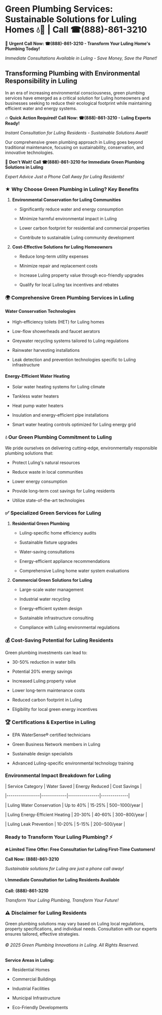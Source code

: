 # Green Plumbing Services: Sustainable Solutions for Luling Homes 💧🌿 | Call ☎(888)-861-3210

🚨 **Urgent Call Now: ☎(888)-861-3210 - Transform Your Luling Home's Plumbing Today!**
*Immediate Consultations Available in Luling - Save Money, Save the Planet!*

## Transforming Plumbing with Environmental Responsibility in Luling

In an era of increasing environmental consciousness, green plumbing services have emerged as a critical solution for Luling homeowners and businesses seeking to reduce their ecological footprint while maintaining efficient water and energy systems. 

🔥 **Quick Action Required! Call Now: ☎(888)-861-3210 - Luling Experts Ready!**
*Instant Consultation for Luling Residents - Sustainable Solutions Await!*

Our comprehensive green plumbing approach in Luling goes beyond traditional maintenance, focusing on sustainability, conservation, and innovative technologies.

🚨 **Don't Wait! Call ☎(888)-861-3210 for Immediate Green Plumbing Solutions in Luling**
*Expert Advice Just a Phone Call Away for Luling Residents!*

### ★ Why Choose Green Plumbing in Luling? Key Benefits

1. **Environmental Conservation for Luling Communities** 
   - Significantly reduce water and energy consumption
   - Minimize harmful environmental impact in Luling
   - Lower carbon footprint for residential and commercial properties
   - Contribute to sustainable Luling community development

2. **Cost-Effective Solutions for Luling Homeowners** 
   - Reduce long-term utility expenses
   - Minimize repair and replacement costs
   - Increase Luling property value through eco-friendly upgrades
   - Qualify for local Luling tax incentives and rebates

### 🌍 Comprehensive Green Plumbing Services in Luling

#### Water Conservation Technologies
- High-efficiency toilets (HET) for Luling homes
- Low-flow showerheads and faucet aerators
- Greywater recycling systems tailored to Luling regulations
- Rainwater harvesting installations
- Leak detection and prevention technologies specific to Luling infrastructure

#### Energy-Efficient Water Heating
- Solar water heating systems for Luling climate
- Tankless water heaters
- Heat pump water heaters
- Insulation and energy-efficient pipe installations
- Smart water heating controls optimized for Luling energy grid

### 💧 Our Green Plumbing Commitment to Luling

We pride ourselves on delivering cutting-edge, environmentally responsible plumbing solutions that:
- Protect Luling's natural resources
- Reduce waste in local communities
- Lower energy consumption
- Provide long-term cost savings for Luling residents
- Utilize state-of-the-art technologies

### ✅ Specialized Green Services for Luling

1. **Residential Green Plumbing**
   - Luling-specific home efficiency audits
   - Sustainable fixture upgrades
   - Water-saving consultations
   - Energy-efficient appliance recommendations
   - Comprehensive Luling home water system evaluations

2. **Commercial Green Solutions for Luling**
   - Large-scale water management
   - Industrial water recycling
   - Energy-efficient system design
   - Sustainable infrastructure consulting
   - Compliance with Luling environmental regulations

### 💰 Cost-Saving Potential for Luling Residents

Green plumbing investments can lead to:
- 30-50% reduction in water bills
- Potential 20% energy savings
- Increased Luling property value
- Lower long-term maintenance costs
- Reduced carbon footprint in Luling
- Eligibility for local green energy incentives

### 🏆 Certifications & Expertise in Luling

- EPA WaterSense® certified technicians
- Green Business Network members in Luling
- Sustainable design specialists
- Advanced Luling-specific environmental technology training

### Environmental Impact Breakdown for Luling

| Service Category | Water Saved | Energy Reduced | Cost Savings |
|-----------------|-------------|----------------|--------------|
| Luling Water Conservation | Up to 40% | 15-25% | $500-$1000/year |
| Luling Energy-Efficient Heating | 20-30% | 40-60% | $300-$800/year |
| Luling Leak Prevention | 10-20% | 5-15% | $200-$500/year |

### Ready to Transform Your Luling Plumbing? ⚡

**🔥 Limited Time Offer: Free Consultation for Luling First-Time Customers!**

**Call Now: (888)-861-3210**
*Sustainable solutions for Luling are just a phone call away!*

#### 📞 Immediate Consultation for Luling Residents Available

**Call: (888)-861-3210**
*Transform Your Luling Plumbing, Transform Your Future!*

### ⚠️ Disclaimer for Luling Residents

Green plumbing solutions may vary based on Luling local regulations, property specifications, and individual needs. Consultation with our experts ensures tailored, effective strategies.

###### © 2025 Green Plumbing Innovations in Luling. All Rights Reserved.

**Service Areas in Luling:** 
- Residential Homes
- Commercial Buildings
- Industrial Facilities
- Municipal Infrastructure
- Eco-Friendly Developments